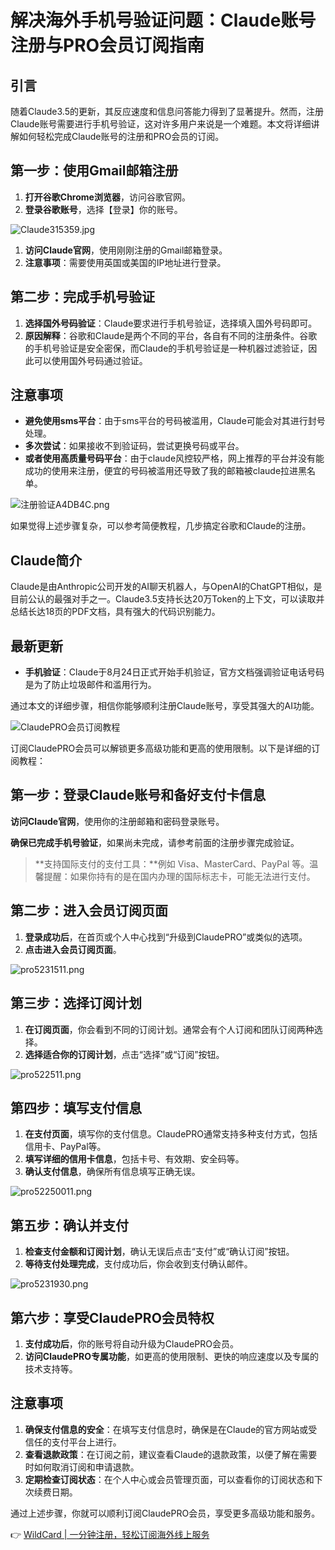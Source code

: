 # 解决海外手机号验证问题：Claude账号注册与PRO会员订阅指南

## 引言

随着Claude3.5的更新，其反应速度和信息问答能力得到了显著提升。然而，注册Claude账号需要进行手机号验证，这对许多用户来说是一个难题。本文将详细讲解如何轻松完成Claude账号的注册和PRO会员的订阅。

## 第一步：使用Gmail邮箱注册

1. **打开谷歌Chrome浏览器**，访问谷歌官网。
2. **登录谷歌账号**，选择【登录】你的账号。

![Claude315359.jpg](https://bbtdd.com/img/0515116599451497.webp)

1. **访问Claude官网**，使用刚刚注册的Gmail邮箱登录。
2. **注意事项**：需要使用英国或美国的IP地址进行登录。

## 第二步：完成手机号验证

1. **选择国外号码验证**：Claude要求进行手机号验证，选择填入国外号码即可。
2. **原因解释**：谷歌和Claude是两个不同的平台，各自有不同的注册条件。谷歌的手机号验证是安全密保，而Claude的手机号验证是一种机器过滤验证，因此可以使用国外号码通过验证。

## 注意事项

- **避免使用sms平台**：由于sms平台的号码被滥用，Claude可能会对其进行封号处理。
- **多次尝试**：如果接收不到验证码，尝试更换号码或平台。
- **或者使用高质量号码平台**：由于claude风控较严格，网上推荐的平台并没有能成功的使用来注册，便宜的号码被滥用还导致了我的邮箱被claude拉进黑名单。

![注册验证A4DB4C.png](https://bbtdd.com/img/996657350.webp)

如果觉得上述步骤复杂，可以参考简便教程，几步搞定谷歌和Claude的注册。

## Claude简介

Claude是由Anthropic公司开发的AI聊天机器人，与OpenAI的ChatGPT相似，是目前公认的最强对手之一。Claude3.5支持长达20万Token的上下文，可以读取并总结长达18页的PDF文档，具有强大的代码识别能力。

## 最新更新

- **手机验证**：Claude于8月24日正式开始手机验证，官方文档强调验证电话号码是为了防止垃圾邮件和滥用行为。

通过本文的详细步骤，相信你能够顺利注册Claude账号，享受其强大的AI功能。

![ClaudePRO会员订阅教程](https://bbtdd.com/img/57378419139.webp)

订阅ClaudePRO会员可以解锁更多高级功能和更高的使用限制。以下是详细的订阅教程：

## 第一步：登录Claude账号和备好支付卡信息

**访问Claude官网**，使用你的注册邮箱和密码登录账号。

**确保已完成手机号验证**，如果尚未完成，请参考前面的注册步骤完成验证。

> **支持国际支付的支付工具：**例如 Visa、MasterCard、PayPal 等。温馨提醒：如果你持有的是在国内办理的国际标志卡，可能无法进行支付。

## 第二步：进入会员订阅页面

1. **登录成功后**，在首页或个人中心找到“升级到ClaudePRO”或类似的选项。
2. **点击进入会员订阅页面**。

![pro5231511.png](https://bbtdd.com/img/9008430180.webp)

## 第三步：选择订阅计划

1. **在订阅页面**，你会看到不同的订阅计划。通常会有个人订阅和团队订阅两种选择。
2. **选择适合你的订阅计划**，点击“选择”或“订阅”按钮。

![pro522511.png](https://bbtdd.com/img/064669760144.webp)

## 第四步：填写支付信息

1. **在支付页面**，填写你的支付信息。ClaudePRO通常支持多种支付方式，包括信用卡、PayPal等。
2. **填写详细的信用卡信息**，包括卡号、有效期、安全码等。
3. **确认支付信息**，确保所有信息填写正确无误。

![pro52250011.png](https://bbtdd.com/img/8092744053058243.webp)

## 第五步：确认并支付

1. **检查支付金额和订阅计划**，确认无误后点击“支付”或“确认订阅”按钮。
2. **等待支付处理完成**，支付成功后，你会收到支付确认邮件。

![pro5231930.png](https://bbtdd.com/img/856490024443.webp)

## 第六步：享受ClaudePRO会员特权

1. **支付成功后**，你的账号将自动升级为ClaudePRO会员。
2. **访问ClaudePRO专属功能**，如更高的使用限制、更快的响应速度以及专属的技术支持等。

## 注意事项

1. **确保支付信息的安全**：在填写支付信息时，确保是在Claude的官方网站或受信任的支付平台上进行。
2. **查看退款政策**：在订阅之前，建议查看Claude的退款政策，以便了解在需要时如何取消订阅和申请退款。
3. **定期检查订阅状态**：在个人中心或会员管理页面，可以查看你的订阅状态和下次续费日期。

通过上述步骤，你就可以顺利订阅ClaudePRO会员，享受更多高级功能和服务。

👉 [WildCard | 一分钟注册，轻松订阅海外线上服务](https://bbtdd.com/WildCard)